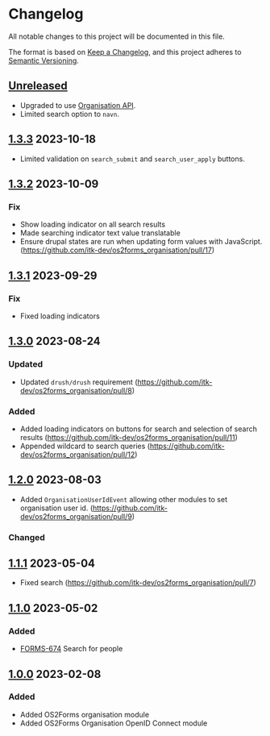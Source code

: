 <!-- markdownlint-disable MD024 -->
# Changelog

All notable changes to this project will be documented in this file.

The format is based on [Keep a Changelog](https://keepachangelog.com/en/1.0.0/),
and this project adheres to [Semantic
Versioning](https://semver.org/spec/v2.0.0.html).

## [Unreleased]

- Upgraded to use [Organisation API](https://github.com/itk-dev/os2forms_organisation_api).
- Limited search option to `navn`.

## [1.3.3] 2023-10-18

- Limited validation on `search_submit` and `search_user_apply` buttons.

## [1.3.2] 2023-10-09

### Fix

- Show loading indicator on all search results
- Made searching indicator text value translatable
- Ensure drupal states are run when updating form values with JavaScript.
  (<https://github.com/itk-dev/os2forms_organisation/pull/17>)

## [1.3.1] 2023-09-29

### Fix

- Fixed loading indicators

## [1.3.0] 2023-08-24

### Updated

- Updated `drush/drush` requirement
  (<https://github.com/itk-dev/os2forms_organisation/pull/8>)

### Added

- Added loading indicators on buttons for search and selection of search results
  (<https://github.com/itk-dev/os2forms_organisation/pull/11>)
- Appended wildcard to search queries
  (<https://github.com/itk-dev/os2forms_organisation/pull/12>)

## [1.2.0] 2023-08-03

- Added `OrganisationUserIdEvent` allowing other modules to set organisation
  user id. (<https://github.com/itk-dev/os2forms_organisation/pull/9>)

### Changed

## [1.1.1] 2023-05-04

- Fixed search
  (<https://github.com/itk-dev/os2forms_organisation/pull/7>)

## [1.1.0] 2023-05-02

### Added

- [FORMS-674](https://jira.itkdev.dk/browse/FORMS-674)
  Search for people

## [1.0.0] 2023-02-08

### Added

- Added OS2Forms organisation module
- Added OS2Forms Organisation OpenID Connect module

[Unreleased]: https://github.com/itk-dev/os2forms_organisation/compare/1.3.3...HEAD
[1.3.3]: https://github.com/itk-dev/os2forms_organisation/compare/1.3.2...1.3.3
[1.3.2]: https://github.com/itk-dev/os2forms_organisation/compare/1.3.1...1.3.2
[1.3.1]: https://github.com/itk-dev/os2forms_organisation/compare/1.3.0...1.3.1
[1.3.0]: https://github.com/itk-dev/os2forms_organisation/compare/1.2.0...1.3.0
[1.2.0]: https://github.com/itk-dev/os2forms_organisation/compare/1.1.1...1.2.0
[1.1.1]: https://github.com/itk-dev/os2forms_organisation/compare/1.1.0...1.1.1
[1.1.0]: https://github.com/itk-dev/os2forms_organisation/compare/1.0.0...1.1.0
[1.0.0]: https://github.com/itk-dev/os2forms_organisation/releases/tag/1.0.0
